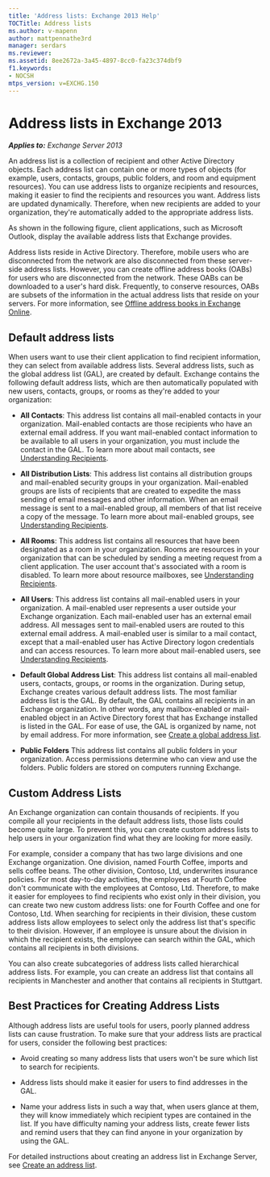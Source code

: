 ```yaml
---
title: 'Address lists: Exchange 2013 Help'
TOCTitle: Address lists
ms.author: v-mapenn
author: mattpennathe3rd
manager: serdars
ms.reviewer:
ms.assetid: 8ee2672a-3a45-4897-8cc0-fa23c374dbf9
f1.keywords:
- NOCSH
mtps_version: v=EXCHG.150
---
```


# Address lists in Exchange 2013

_**Applies to:** Exchange Server 2013_

An address list is a collection of recipient and other Active Directory objects. Each address list can contain one or more types of objects (for example, users, contacts, groups, public folders, and room and equipment resources). You can use address lists to organize recipients and resources, making it easier to find the recipients and resources you want. Address lists are updated dynamically. Therefore, when new recipients are added to your organization, they're automatically added to the appropriate address lists.

As shown in the following figure, client applications, such as Microsoft Outlook, display the available address lists that Exchange provides.

Address lists reside in Active Directory. Therefore, mobile users who are disconnected from the network are also disconnected from these server-side address lists. However, you can create offline address books (OABs) for users who are disconnected from the network. These OABs can be downloaded to a user's hard disk. Frequently, to conserve resources, OABs are subsets of the information in the actual address lists that reside on your servers. For more information, see [Offline address books in Exchange Online](../ExchangeOnline/address-books/offline-address-books/offline-address-books.md).

## Default address lists

When users want to use their client application to find recipient information, they can select from available address lists. Several address lists, such as the global address list (GAL), are created by default. Exchange contains the following default address lists, which are then automatically populated with new users, contacts, groups, or rooms as they're added to your organization:

- **All Contacts**: This address list contains all mail-enabled contacts in your organization. Mail-enabled contacts are those recipients who have an external email address. If you want mail-enabled contact information to be available to all users in your organization, you must include the contact in the GAL. To learn more about mail contacts, see [Understanding Recipients](https://technet.microsoft.com/library/40300ed4-85a5-463d-bb3a-cf787bd44e9d.aspx).

- **All Distribution Lists**: This address list contains all distribution groups and mail-enabled security groups in your organization. Mail-enabled groups are lists of recipients that are created to expedite the mass sending of email messages and other information. When an email message is sent to a mail-enabled group, all members of that list receive a copy of the message. To learn more about mail-enabled groups, see [Understanding Recipients](https://technet.microsoft.com/library/40300ed4-85a5-463d-bb3a-cf787bd44e9d.aspx).

- **All Rooms**: This address list contains all resources that have been designated as a room in your organization. Rooms are resources in your organization that can be scheduled by sending a meeting request from a client application. The user account that's associated with a room is disabled. To learn more about resource mailboxes, see [Understanding Recipients](https://technet.microsoft.com/library/40300ed4-85a5-463d-bb3a-cf787bd44e9d.aspx).

- **All Users**: This address list contains all mail-enabled users in your organization. A mail-enabled user represents a user outside your Exchange organization. Each mail-enabled user has an external email address. All messages sent to mail-enabled users are routed to this external email address. A mail-enabled user is similar to a mail contact, except that a mail-enabled user has Active Directory logon credentials and can access resources. To learn more about mail-enabled users, see [Understanding Recipients](https://technet.microsoft.com/library/40300ed4-85a5-463d-bb3a-cf787bd44e9d.aspx).

- **Default Global Address List**: This address list contains all mail-enabled users, contacts, groups, or rooms in the organization. During setup, Exchange creates various default address lists. The most familiar address list is the GAL. By default, the GAL contains all recipients in an Exchange organization. In other words, any mailbox-enabled or mail-enabled object in an Active Directory forest that has Exchange installed is listed in the GAL. For ease of use, the GAL is organized by name, not by email address. For more information, see [Create a global address list](create-global-address-list-exchange-2013-help.md).

- **Public Folders** This address list contains all public folders in your organization. Access permissions determine who can view and use the folders. Public folders are stored on computers running Exchange.

## Custom Address Lists

An Exchange organization can contain thousands of recipients. If you compile all your recipients in the default address lists, those lists could become quite large. To prevent this, you can create custom address lists to help users in your organization find what they are looking for more easily.

For example, consider a company that has two large divisions and one Exchange organization. One division, named Fourth Coffee, imports and sells coffee beans. The other division, Contoso, Ltd, underwrites insurance policies. For most day-to-day activities, the employees at Fourth Coffee don't communicate with the employees at Contoso, Ltd. Therefore, to make it easier for employees to find recipients who exist only in their division, you can create two new custom address lists: one for Fourth Coffee and one for Contoso, Ltd. When searching for recipients in their division, these custom address lists allow employees to select only the address list that's specific to their division. However, if an employee is unsure about the division in which the recipient exists, the employee can search within the GAL, which contains all recipients in both divisions.

You can also create subcategories of address lists called hierarchical address lists. For example, you can create an address list that contains all recipients in Manchester and another that contains all recipients in Stuttgart.

## Best Practices for Creating Address Lists

Although address lists are useful tools for users, poorly planned address lists can cause frustration. To make sure that your address lists are practical for users, consider the following best practices:

- Avoid creating so many address lists that users won't be sure which list to search for recipients.

- Address lists should make it easier for users to find addresses in the GAL.

- Name your address lists in such a way that, when users glance at them, they will know immediately which recipient types are contained in the list. If you have difficulty naming your address lists, create fewer lists and remind users that they can find anyone in your organization by using the GAL.

For detailed instructions about creating an address list in Exchange Server, see [Create an address list](create-an-address-list-exchange-2013-help.md).
